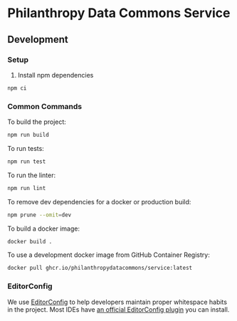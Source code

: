 # Philanthropy Data Commons Service

## Development

### Setup

1. Install npm dependencies

  ```bash
  npm ci
  ```

### Common Commands

To build the project:

```bash
npm run build
```

To run tests:

```bash
npm run test
```

To run the linter:

```bash
npm run lint
```

To remove dev dependencies for a docker or production build:
```bash
npm prune --omit=dev
```

To build a docker image:
```bash
docker build .
```

To use a development docker image from GitHub Container Registry:
```bash
docker pull ghcr.io/philanthropydatacommons/service:latest
```

### EditorConfig

We use [EditorConfig](https://editorconfig.org/) to help developers maintain proper whitespace habits in the project.  Most IDEs have [an official EditorConfig plugin](https://editorconfig.org/#download) you can install.
